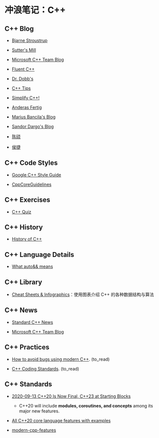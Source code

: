 # 冲浪笔记：C++

## C++ Blog

- [Bjarne Stroustrup][b1]
- [Sutter's Mill][b2]
- [Microsoft C++ Team Blog][b3]
- [Fluent C++][b4]
- [Dr. Dobb's][b5]
- [C++ Tips][b6]
- [Simplify C++!][b7]
- [Anderas Fertig][b8]
- [Marius Bancila's Blog][b9]
- [Sandor Dargo's Blog][b10]
- [陈硕][b11]
- [侯捷][b12]

  [b1]: https://www.stroustrup.com/
  [b2]: https://herbsutter.com/
  [b3]: https://devblogs.microsoft.com/cppblog/
  [b4]: https://www.fluentcpp.com/
  [b5]: https://www.drdobbs.com/blogs/
  [b6]: https://abseil.io/tips/
  [b7]: https://arne-mertz.de/
  [b8]: https://andreasfertig.blog/
  [b9]: https://mariusbancila.ro/blog/
  [b10]: https://www.sandordargo.com/
  [b11]: https://blog.csdn.net/Solstice
  [b12]: https://web.archive.org/web/20110103001320/http://jjhou.boolan.com/

## C++ Code Styles

- [Google C++ Style Guide][c1]
- [CppCoreGuidelines][c2]

  [c1]: https://google.github.io/styleguide/cppguide.html
  [c2]: https://github.com/isocpp/CppCoreGuidelines/blob/master/CppCoreGuidelines.md

## C++ Exercises

- [C++ Quiz][e1]

  [e1]: https://cppquiz.org/quiz/question/231

## C++ History

- [History of C++][h1]

  [h1]: https://en.cppreference.com/w/cpp/language/history

## C++ Language Details

- [What auto&& means][l1]

  [l1]: https://www.fluentcpp.com/2021/04/02/what-auto-means/

## C++ Library

- [Cheat Sheets & Infographics][li1]：使用图表介绍 C++ 的各种数据结构与算法

  [li1]: https://hackingcpp.com/cpp/cheat_sheets.html

## C++ News

- [Standard C++ News][n1]
- [Microsoft C++ Team Blog][n2]

  [n1]: https://isocpp.org/blog/category/news
  [n2]: https://devblogs.microsoft.com/cppblog/

## C++ Practices

- [How to avoid bugs using modern C++][pr1]. (to_read)
- [C++ Coding Standards][pr2]. (to_read)

  [pr1]: http://www.cplusplus.com/articles/y807M4Gy/
  [pr2]: https://isocpp.org/wiki/faq/coding-standards

## C++ Standards

- [2020-09-13 C++20 Is Now Final, C++23 at Starting Blocks][s1]
  - C++20 will include **modules, coroutines, and concepts** among its major new features.

- [All C++20 core language features with examples][s2]
- [modern-cpp-features][s3]

  [s1]: https://www.infoq.com/news/2020/09/cpp-20-final/
  [s2]: https://oleksandrkvl.github.io/2021/04/02/cpp-20-overview.html
  [s3]: https://github.com/AnthonyCalandra/modern-cpp-features

